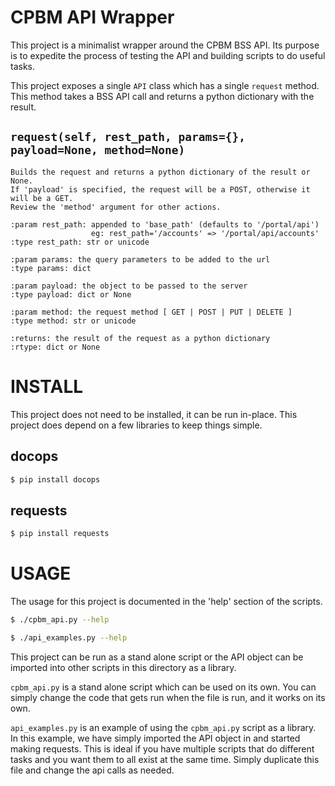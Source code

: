 CPBM API Wrapper
================
This project is a minimalist wrapper around the CPBM BSS API.  Its purpose is to expedite the process of testing the API and building scripts to do useful tasks.

This project exposes a single `API` class which has a single `request` method.  This method takes a BSS API call and returns a python dictionary with the result.

`request(self, rest_path, params={}, payload=None, method=None)`
----------------------------------------------------------------
``` sphinx
Builds the request and returns a python dictionary of the result or None.
If 'payload' is specified, the request will be a POST, otherwise it will be a GET. 
Review the 'method' argument for other actions.

:param rest_path: appended to 'base_path' (defaults to '/portal/api')
				  eg: rest_path='/accounts' => '/portal/api/accounts'
:type rest_path: str or unicode

:param params: the query parameters to be added to the url
:type params: dict

:param payload: the object to be passed to the server
:type payload: dict or None

:param method: the request method [ GET | POST | PUT | DELETE ]
:type method: str or unicode

:returns: the result of the request as a python dictionary
:rtype: dict or None
```


INSTALL
=======
This project does not need to be installed, it can be run in-place.  This project does depend on a few libraries to keep things simple.

docops
------

``` bash
$ pip install docops
```

requests
--------

``` bash
$ pip install requests
```


USAGE
=====
The usage for this project is documented in the 'help' section of the scripts.

``` bash
$ ./cpbm_api.py --help
```

``` bash
$ ./api_examples.py --help
```

This project can be run as a stand alone script or the API object can be imported into other scripts in this directory as a library.

`cpbm_api.py` is a stand alone script which can be used on its own.  You can simply change the code that gets run when the file is run, and it works on its own.

`api_examples.py` is an example of using the `cpbm_api.py` script as a library.  In this example, we have simply imported the API object in and started making requests.  This is ideal if you have multiple scripts that do different tasks and you want them to all exist at the same time.  Simply duplicate this file and change the api calls as needed.


